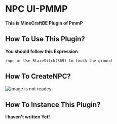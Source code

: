 # NPC UI-PMMP

**This is MineCraftBE Plugin of PmmP**

## How To Use This Plugin?

**You should follow this Expression**

<pre><code>/npc or Use BlazeSitck(369) to touch the ground</code></pre>

## How To CreateNPC?

<img src = "ceateui.jpg" alt = "image is not readey"></img>
## How To Instance This Plugin?

**I haven't written Yet!**
